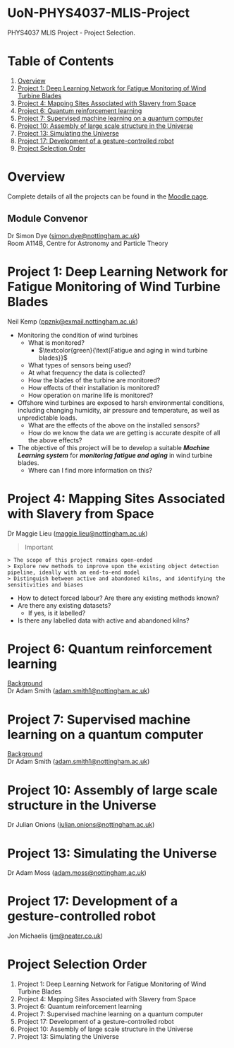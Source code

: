 # UoN-PHYS4037-MLIS-Project
PHYS4037 MLIS Project - Project Selection.

# Table of Contents
1. [Overview](#overview)
2. [Project 1: Deep Learning Network for Fatigue Monitoring of Wind Turbine Blades](#project-1-deep-learning-network-for-fatigue-monitoring-of-wind-turbine-blades)
4. [Project 4: Mapping Sites Associated with Slavery from Space](#project-4-mapping-sites-associated-with-slavery-from-space)
5. [Project 6: Quantum reinforcement learning](#project-6-quantum-reinforcement-learning)
6. [Project 7: Supervised machine learning on a quantum computer](#project-7-supervised-machine-learning-on-a-quantum-computer)
7. [Project 10: Assembly of large scale structure in the Universe](#project-10-assembly-of-large-scale-structure-in-the-universe)
8. [Project 13: Simulating the Universe](#project-13-simulating-the-universe)
9. [Project 17: Development of a gesture-controlled robot](#project-17-development-of-a-gesture-controlled-robot)
10. [Project Selection Order](#project-selection-order)

# Overview
Complete details of all the projects can be found in the [Moodle page](https://moodle.nottingham.ac.uk/course/view.php?id=123208).

## Module Convenor</br>
Dr Simon Dye (simon.dye@nottingham.ac.uk)</br>
Room A114B, Centre for Astronomy and Particle Theory

# Project 1: Deep Learning Network for Fatigue Monitoring of Wind Turbine Blades
Neil Kemp (ppznk@exmail.nottingham.ac.uk)

- Monitoring the condition of wind turbines
    - What is monitored?
        - $\textcolor{green}{\text{Fatigue and aging in wind turbine blades}}$
    - What types of sensors being used?
    - At what frequency the data is collected?
    - How the blades of the turbine are monitored?
    - How effects of their installation is monitored?
    - How operation on marine life is monitored?
- Offshore wind turbines are exposed to harsh environmental conditions, including changing humidity, air pressure and temperature, as well as unpredictable loads.
    - What are the effects of the above on the installed sensors?
    - How do we know the data we are getting is accurate despite of all the above effects?
- The objective of this project will be to develop a suitable **_Machine Learning system_** for **_monitoring fatigue and aging_** in wind turbine blades.
    - Where can I find more information on this?

# Project 4: Mapping Sites Associated with Slavery from Space
Dr Maggie Lieu (maggie.lieu@nottingham.ac.uk)

> Important

    > The scope of this project remains open-ended
    > Explore new methods to improve upon the existing object detection pipeline, ideally with an end-to-end model
    > Distinguish between active and abandoned kilns, and identifying the sensitivities and biases

- How to detect forced labour? Are there any existing methods known?
- Are there any existing datasets?
    - If yes, is it labelled?
- Is there any labelled data with active and abandoned kilns?

# Project 6: Quantum reinforcement learning
[Background](https://www.tensorflow.org/quantum/tutorials/quantum_reinforcement_learning)</br>
Dr Adam Smith (adam.smith1@nottingham.ac.uk)

# Project 7: Supervised machine learning on a quantum computer
[Background](https://www.tensorflow.org/quantum/tutorials/mnist)</br>
Dr Adam Smith (adam.smith1@nottingham.ac.uk)

# Project 10: Assembly of large scale structure in the Universe
Dr Julian Onions (julian.onions@nottingham.ac.uk)

# Project 13: Simulating the Universe
Dr Adam Moss (adam.moss@nottingham.ac.uk)

# Project 17: Development of a gesture-controlled robot
Jon Michaelis (jm@neater.co.uk)

# Project Selection Order
1. Project 1: Deep Learning Network for Fatigue Monitoring of Wind Turbine Blades
2. Project 4: Mapping Sites Associated with Slavery from Space
4. Project 6: Quantum reinforcement learning
5. Project 7: Supervised machine learning on a quantum computer
3. Project 17: Development of a gesture-controlled robot
6. Project 10: Assembly of large scale structure in the Universe
7. Project 13: Simulating the Universe
